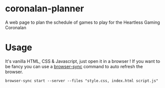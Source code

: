 # coronalan-planner
A web page to plan the schedule of games to play for the Heartless Gaming Coronalan

# Usage
It's vanilla HTML, CSS & Javascript, just open it in a browser !
If you want to be fancy you can use a [browser-sync](https://www.browsersync.io/) command to auto refresh the browser.
```
browser-sync start --server --files "style.css, index.html script.js"
```
